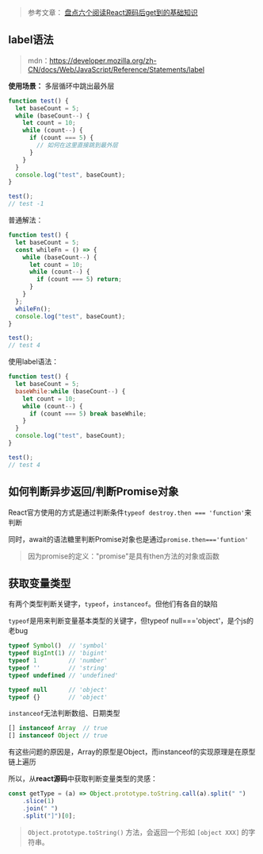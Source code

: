 > 参考文章： [盘点六个阅读React源码后get到的基础知识](https://km.woa.com/group/571/articles/show/523272?kmref=search&from_page=1&no=2)

## label语法
> mdn：https://developer.mozilla.org/zh-CN/docs/Web/JavaScript/Reference/Statements/label

**使用场景：** 多层循环中跳出最外层
```js
function test() {
  let baseCount = 5;
  while (baseCount--) {
    let count = 10;
    while (count--) {
      if (count === 5) {
        // 如何在这里直接跳到最外层
      }
    }
  }
  console.log("test", baseCount);
}

test();
// test -1
```

普通解法：
```js
function test() {
  let baseCount = 5;
  const whileFn = () => {
    while (baseCount--) {
      let count = 10;
      while (count--) {
        if (count === 5) return;
      }
    }
  };
  whileFn();
  console.log("test", baseCount);
}

test();
// test 4
```

使用label语法：
```js
function test() {
  let baseCount = 5;
  baseWhile:while (baseCount--) {
    let count = 10;
    while (count--) {
      if (count === 5) break baseWhile;
    }
  }
  console.log("test", baseCount);
}

test();
// test 4
```

## 如何判断异步返回/判断Promise对象
React官方使用的方式是通过判断条件`typeof destroy.then === 'function'`来判断

同时，await的语法糖里判断Promise对象也是通过`promise.then==='funtion'`

> 因为promise的定义："promise"是具有then方法的对象或函数


## 获取变量类型
有两个类型判断关键字，`typeof`，`instanceof`。但他们有各自的缺陷

`typeof`是用来判断变量基本类型的关键字，但typeof null==='object'，是个js的老bug
```js
typeof Symbol()  // 'symbol'
typeof BigInt(1) // 'bigint'
typeof 1         // 'number'
typeof ''        // 'string'
typeof undefined // 'undefined'

typeof null      // 'object'
typeof {}        // 'object'
```

`instanceof`无法判断数组、日期类型
```js
[] instanceof Array  // true
[] instanceof Object // true
```
有这些问题的原因是，Array的原型是Object，而instanceof的实现原理是在原型链上遍历


所以，从**react源码**中获取判断变量类型的灵感：
```js
const getType = (a) => Object.prototype.toString.call(a).split(" ")
    .slice(1)
    .join(" ")
    .split("]")[0];
```

> `Object.prototype.toString()` 方法，会返回一个形如 `[object XXX]` 的字符串。
